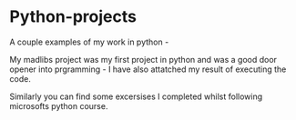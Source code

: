 # Python-projects

A couple examples of my work in python - 

My madlibs project was my first project in python and was a good door
opener into prgramming - I have also attatched my result of executing the code.

Similarly you can find some excersises I completed whilst following microsofts
python course.

